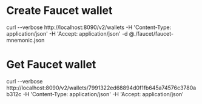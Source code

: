 # Create Faucet wallet
curl --verbose http://localhost:8090/v2/wallets -H 'Content-Type: application/json' -H 'Accept: application/json' -d @./faucet/faucet-mnemonic.json

# Get Faucet wallet
curl --verbose http://localhost:8090/v2/wallets/7991322ed68894d0f1fb645a74576c3780ab312c -H 'Content-Type: application/json' -H 'Accept: application/json'


